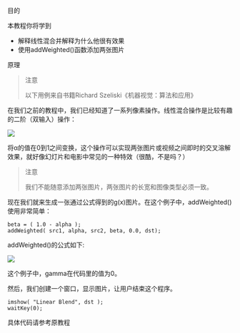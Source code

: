 目的

本教程你将学到

* 解释线性混合并解释为什么他很有效果
* 使用addWeighted()函数添加两张图片

原理

> 注意
>
> 以下用例来自书籍Richard Szeliski《机器视觉：算法和应用》

在我们之前的教程中，我们已经知道了一系列像素操作。线性混合操作是比较有趣的二阶（双输入）操作：

![](http://latex.codecogs.com/gif.latex?g(x)=(1-\alpha)f_{0}(x)+\alphaf_{1}(x))

将α的值在0到1之间变换，这个操作可以实现两张图片或视频之间即时的交叉溶解效果，就好像幻灯片和电影中常见的一种特效（很酷，不是吗？）

> 注意
>
> 我们不能随意添加两张图片，两张图片的长宽和图像类型必须一致。

现在我们就来生成一张通过公式得到的g(x)图片。在这个例子中，addWeighted()使用非常简单：

```
beta = ( 1.0 - alpha );
addWeighted( src1, alpha, src2, beta, 0.0, dst);
```

addWeighted()的公式如下:

![](http://latex.codecogs.com/gif.latex?dst=\alpha*src1+\beta*src2+\gamma)

这个例子中，gamma在代码里的值为0。

然后，我们创建一个窗口，显示图片，让用户结束这个程序。

```
imshow( "Linear Blend", dst );
waitKey(0);
```

具体代码请参考原教程
